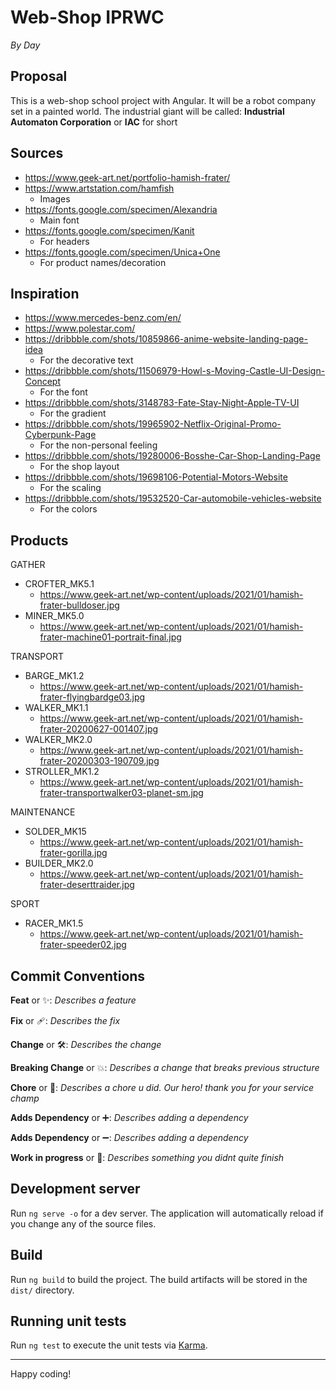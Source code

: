 # Web-Shop IPRWC
_By Day_

## Proposal

This is a web-shop school project with Angular.
It will be a robot company set in a painted world.
The industrial giant will be called: **Industrial Automaton Corporation** or **IAC** for short

## Sources
- https://www.geek-art.net/portfolio-hamish-frater/
- https://www.artstation.com/hamfish
  - Images
- https://fonts.google.com/specimen/Alexandria
  - Main font
- https://fonts.google.com/specimen/Kanit
  - For headers
- https://fonts.google.com/specimen/Unica+One
  - For product names/decoration

## Inspiration
- https://www.mercedes-benz.com/en/
- https://www.polestar.com/
- https://dribbble.com/shots/10859866-anime-website-landing-page-idea
  - For the decorative text
- https://dribbble.com/shots/11506979-Howl-s-Moving-Castle-UI-Design-Concept
  - For the font
- https://dribbble.com/shots/3148783-Fate-Stay-Night-Apple-TV-UI
  - For the gradient
- https://dribbble.com/shots/19965902-Netflix-Original-Promo-Cyberpunk-Page
  - For the non-personal feeling
- https://dribbble.com/shots/19280006-Bosshe-Car-Shop-Landing-Page
  - For the shop layout
- https://dribbble.com/shots/19698106-Potential-Motors-Website
  - For the scaling
- https://dribbble.com/shots/19532520-Car-automobile-vehicles-website
  - For the colors

## Products
GATHER
- CROFTER_MK5.1
  - https://www.geek-art.net/wp-content/uploads/2021/01/hamish-frater-bulldoser.jpg
- MINER_MK5.0
  - https://www.geek-art.net/wp-content/uploads/2021/01/hamish-frater-machine01-portrait-final.jpg

TRANSPORT
- BARGE_MK1.2
  - https://www.geek-art.net/wp-content/uploads/2021/01/hamish-frater-flyingbardge03.jpg
- WALKER_MK1.1
  - https://www.geek-art.net/wp-content/uploads/2021/01/hamish-frater-20200627-001407.jpg
- WALKER_MK2.0
  - https://www.geek-art.net/wp-content/uploads/2021/01/hamish-frater-20200303-190709.jpg
- STROLLER_MK1.2
  - https://www.geek-art.net/wp-content/uploads/2021/01/hamish-frater-transportwalker03-planet-sm.jpg

MAINTENANCE
- SOLDER_MK15
  - https://www.geek-art.net/wp-content/uploads/2021/01/hamish-frater-gorilla.jpg
- BUILDER_MK2.0
  - https://www.geek-art.net/wp-content/uploads/2021/01/hamish-frater-deserttraider.jpg

SPORT
- RACER_MK1.5
  - https://www.geek-art.net/wp-content/uploads/2021/01/hamish-frater-speeder02.jpg

## **Commit Conventions**
**Feat** or ✨: _Describes a feature_

**Fix** or 🩹: _Describes the fix_

**Change** or 🛠️: _Describes the change_

**Breaking Change** or 💥: _Describes a change that breaks previous structure_

**Chore** or 🧹: _Describes a chore u did. Our hero! thank you for your service champ_

**Adds Dependency** or ➕: _Describes adding a dependency_

**Adds Dependency** or ➖: _Describes adding a dependency_

**Work in progress** or 🚧: _Describes something you didnt quite finish_

## Development server

Run `ng serve -o` for a dev server. The application will automatically reload if you change any of the source files.

## Build

Run `ng build` to build the project. The build artifacts will be stored in the `dist/` directory.

## Running unit tests

Run `ng test` to execute the unit tests via [Karma](https://karma-runner.github.io).

---

Happy coding!

